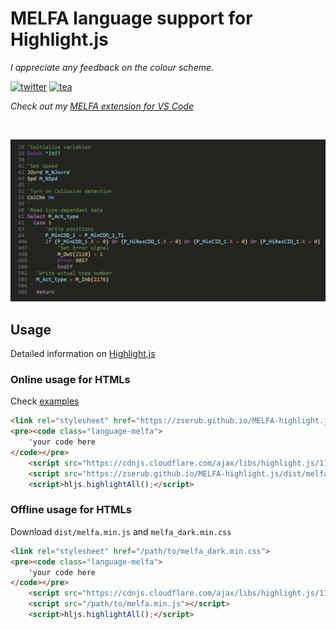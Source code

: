 # MELFA language support for Highlight.js

*I appreciate any feedback on the colour scheme.*

[![twitter](https://img.shields.io/badge/follow-zserub_-blue?style=flat&logo=Twitter)](https://twitter.com/zserub)
[![tea](https://img.shields.io/badge/buy%20me-%E2%98%95%EF%B8%8F%20tea-yellow.svg)](https://ko-fi.com/metaphysix)

*Check out my [MELFA extension for VS Code](https://github.com/zserub/MELFA-Basic)*

<br>

![showcase](etc/example.png)

## Usage

Detailed information on [Highlight.js](https://highlightjs.org/)

### Online usage for HTMLs

Check [examples](https://github.com/zserub/MELFA-highlight.js/blob/main/examples/online_test.html)

```html
<link rel="stylesheet" href="https://zserub.github.io/MELFA-highlight.js/dist/melfa_dark.min.css">
<pre><code class="language-melfa">
    'your code here
</code></pre>
    <script src="https://cdnjs.cloudflare.com/ajax/libs/highlight.js/11.9.0/highlight.min.js"></script>
    <script src="https://zserub.github.io/MELFA-highlight.js/dist/melfa.min.js"></script>
    <script>hljs.highlightAll();</script>
```

### Offline usage for HTMLs

Download `dist/melfa.min.js` and `melfa_dark.min.css`

```html
<link rel="stylesheet" href="/path/to/melfa_dark.min.css">
<pre><code class="language-melfa">
    'your code here
</code></pre>
    <script src="https://cdnjs.cloudflare.com/ajax/libs/highlight.js/11.9.0/highlight.min.js"></script>
    <script src="/path/to/melfa.min.js"></script>
    <script>hljs.highlightAll();</script>
```